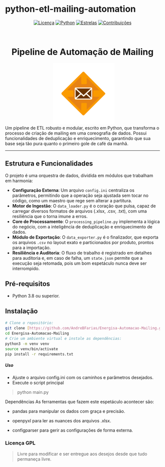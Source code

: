 # python-etl-mailing-automation

<div align="center">

[![Licença](https://img.shields.io/badge/licença-MIT-blue.svg)](https://opensource.org/licenses/MIT)
[![Python](https://img.shields.io/badge/python-3.8+-green.svg)](https://www.python.org/)
[![Estrelas](https://img.shields.io/github/stars/AndreBFarias/Energisa-Automacao-Mailing.svg?style=social)](https://github.com/AndreBFarias/Energisa-Automacao-Mailing/stargazers)
[![Contribuições](https://img.shields.io/badge/contribuições-bem--vindas-brightgreen.svg)](https://github.com/AndreBFarias/Energisa-Automacao-Mailing/issues)

<div style="text-align: center;">
  <h1 style="font-size: 2em;">Pipeline de Automação de Mailing</h1>
  <img src="logo.png" width="200" alt="Ícone do Pipeline" text-align = "center">
</div>
</div>
Um pipeline de ETL robusto e modular, escrito em Python, que transforma o processo de criação de mailing em uma coreografia de dados. Possui funcionalidades de deduplicação e enriquecimento, garantindo que sua base seja tão pura quanto o primeiro gole de café da manhã.

---

## Estrutura e Funcionalidades

O projeto é uma orquestra de dados, dividida em módulos que trabalham em harmonia:

- **Configuração Externa**: Um arquivo `config.ini` centraliza os parâmetros, permitindo que a operação seja ajustada sem tocar no código, como um maestro que rege sem alterar a partitura.
- **Motor de Ingestão**: O `data_loader.py` é o coração que pulsa, capaz de carregar diversos formatos de arquivos (.xlsx, .csv, .txt), com uma resiliência que o torna imune a erros.
- **Core de Processamento**: O `processing_pipeline.py` implementa a lógica do negócio, com a inteligência de deduplicação e enriquecimento de dados.
- **Módulo de Exportação**: O `data_exporter.py` é o finalizador, que exporta os arquivos `.csv` no layout exato e particionados por produto, prontos para a importação.
- **Resiliência e Auditoria**: O fluxo de trabalho é registrado em detalhes para auditoria e, em caso de falha, um `state.json` permite que a execução seja retomada, pois um bom espetáculo nunca deve ser interrompido.

## Pré-requisitos

- Python 3.8 ou superior.

## Instalação

```bash
# Clone o repositório:
git clone [https://github.com/AndreBFarias/Energisa-Automacao-Mailing.git](https://github.com/AndreBFarias/Energisa-Automacao-Mailing.git)
cd Energisa-Automacao-Mailing
# Crie um ambiente virtual e instale as dependências:
python3 -m venv venv
source venv/bin/activate
pip install -r requirements.txt
```

##### Uso
- Ajuste o arquivo config.ini com os caminhos e parâmetros desejados.
- Execute o script principal
>python main.py


Dependências
As ferramentas que fazem este espetáculo acontecer são:

- pandas para manipular os dados com graça e precisão.

- openpyxl para ler as nuances dos arquivos .xlsx.

- configparser para gerir as configurações de forma externa.

### Licença GPL 
> Livre para modificar e ser entregue aos desejos desde que tudo permaneça livre.



